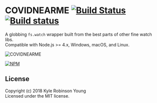 # COVIDNEARME [![Build Status](http://img.shields.io/travis/shama/gaze.svg)](https://travis-ci.org/shama/gaze) [![Build status](https://ci.appveyor.com/api/projects/status/vtx65w9eg511tgo4)](https://ci.appveyor.com/project/shama/gaze)

A globbing `fs.watch` wrapper built from the best parts of other fine watch libs.  
Compatible with Node.js >= 4.x, Windows, macOS, and Linux.

![COVIDNEARME](http://images.ctfassets.net/jm7q4xlnyfax/3tIysTwifPYvZArKkcf6fz/2639f0ec0a4b591de06985962d01657e/p1-min.png)

[![NPM](https://nodei.co/npm/gaze.png?downloads=true)](https://nodei.co/npm/gaze/)


## License
Copyright (c) 2018 Kyle Robinson Young  
Licensed under the MIT license.
